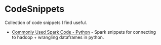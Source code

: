 # CodeSnippets

Collection of code snippets I find useful.

* [Commonly Used Spark Code - Python](https://github.com/thompn/CodeSnippets/blob/master/spark_info.py) - Spark snippets for connecting to hadoop + wrangling dataframes in python.
